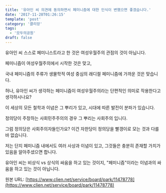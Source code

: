 ```yaml
---
title: '유아인 씨 의견에 동의하면서 페미니즘에 대한 인식이 변했으면 좋겠습니다.'
date: '2017-11-28T01:26:15'
template: 'post'
category: '클리앙'
tags: 
  - '모두의공원'
draft: false
---
```


유아인 씨 스스로 페미니스트라고 한 것은 여성우월주의 관점의 것이 아닙니다.

  

페미니즘이 여성우월주의에서 시작한 것은 맞고, 

  

국내 페미니즘의 주류가 생물학적 여성 중심의 래디컬 페미니즘에 가까운 것은 맞습니다.

  

허나, 유아인 씨가 생각하는 페미니즘이 여성우월주의라는 단편적인 의미로 작용한다고 생각하시나요?

  

이 세상의 모든 철학과 이념은 그 뿌리가 있고, 시대에 따른 발전이 분파가 있습니다.

  

정의당이 주창하는 사회민주주의의 경우 그 뿌리는 사회주의 입니다. 

  

그럼 정의당은 사회주의자들인가요? 이건 자한당이 정의당을 빨갱이로 모는 것과 다를 바 없습니다.

  

저는 단지 페미니즘 내에서도 여러 사상과 이념이 있고, 그것들은 충분히 존재할 가치가 있음을 알아주셨으면 합니다.

  

유아인 씨는 비상식 vs 상식의 싸움을 하고 있는 것이지, "페미니즘"이라는 이념과의 싸움을 하고 있는 것이 아닙니다.

원본 URL: [https://www.clien.net/service/board/park/11478778](https://www.clien.net/service/board/park/11478778)